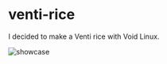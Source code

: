 # venti-rice
I decided to make a Venti rice with Void Linux.

![showcase](https://user-images.githubusercontent.com/79361847/198953431-a0187f3b-85c1-4aab-8bb4-79a04cc0fc30.png)
